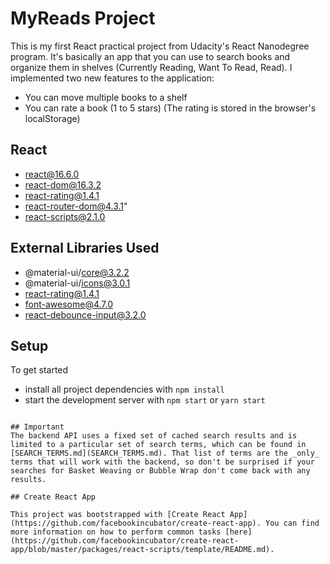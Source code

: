 # MyReads Project

This is my first React practical project from Udacity's React Nanodegree program. It's basically an app
that you can use to search books and organize them in shelves (Currently Reading, Want To Read, Read).
I implemented two new features to the application:

* You can move multiple books to a shelf
* You can rate a book (1 to 5 stars) (The rating is stored in the browser's localStorage)

## React

* react@16.6.0
* react-dom@16.3.2
* react-rating@1.4.1
* react-router-dom@4.3.1"
* react-scripts@2.1.0

## External Libraries Used

* @material-ui/core@3.2.2
* @material-ui/icons@3.0.1
* react-rating@1.4.1
* font-awesome@4.7.0
* react-debounce-input@3.2.0

## Setup

To get started

* install all project dependencies with `npm install`
* start the development server with `npm start` or `yarn start`
```

## Important
The backend API uses a fixed set of cached search results and is limited to a particular set of search terms, which can be found in [SEARCH_TERMS.md](SEARCH_TERMS.md). That list of terms are the _only_ terms that will work with the backend, so don't be surprised if your searches for Basket Weaving or Bubble Wrap don't come back with any results.

## Create React App

This project was bootstrapped with [Create React App](https://github.com/facebookincubator/create-react-app). You can find more information on how to perform common tasks [here](https://github.com/facebookincubator/create-react-app/blob/master/packages/react-scripts/template/README.md).
